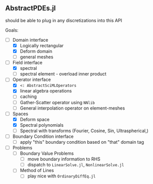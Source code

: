 ## AbstractPDEs.jl

should be able to plug in any discretizations into this API

Goals:
- [ ] Domain interface
  - [X] Logically rectangular
  - [X] Deform domain
  - [ ] general meshes
- [ ] Field interface
  - [x] spectral
  - [ ] spectral element - overload inner product
- [ ] Operator interface
  - [X] `<: AbstractSciMLOperators`
  - [X] linear algebra operations
  - [ ] caching
  - [ ] Gather-Scatter operator using `NNlib`
  - [ ] General interpolation operator on element-meshes
- [ ] Spaces
  - [X] Deform space
  - [X] Spectral polynomials
  - [ ] Spectral with transforms (Fourier, Cosine, Sin, Ultraspherical,)
- [ ] Boundary Condition interface
  - [ ] apply "this" boundary condition based on "that" domain tag
- [ ] Problems
  - [ ] Boundary Value Problems
    - [ ] move boundary information to RHS
    - [ ] dispatch to `LinearSolve.jl`, `NonlinearSolve.jl`
  - [ ] Method of Lines
    - [ ] play nice with `OrdinaryDiffEq.jl`
